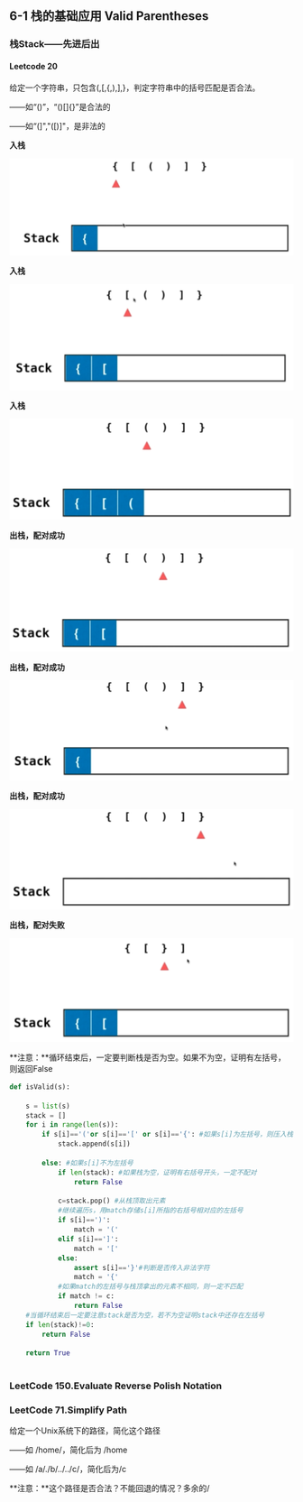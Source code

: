 ## 6-1 栈的基础应用 Valid Parentheses

### 栈Stack——先进后出

#### Leetcode 20

给定一个字符串，只包含(,[,{,),],}，判定字符串中的括号匹配是否合法。

——如“()”，“()[]{}”是合法的

——如“(]","([)]"，是非法的



**入栈**

![图1](https://raw.githubusercontent.com/alstonzero/Playing-Leetcode/master/%E7%8E%A9%E8%BD%AC%E7%AE%97%E6%B3%95%E9%9D%A2%E8%AF%95/%E7%AC%AC6%E7%AB%A0%20%E6%A0%88%EF%BC%8C%E9%98%9F%E5%88%97%EF%BC%8C%E4%BC%98%E5%85%88%E9%98%9F%E5%88%97/pic/6-1_01.png)

**入栈**

![图2](https://raw.githubusercontent.com/alstonzero/Playing-Leetcode/master/%E7%8E%A9%E8%BD%AC%E7%AE%97%E6%B3%95%E9%9D%A2%E8%AF%95/%E7%AC%AC6%E7%AB%A0%20%E6%A0%88%EF%BC%8C%E9%98%9F%E5%88%97%EF%BC%8C%E4%BC%98%E5%85%88%E9%98%9F%E5%88%97/pic/6-1_02.png)

**入栈**

![图3](https://raw.githubusercontent.com/alstonzero/Playing-Leetcode/master/%E7%8E%A9%E8%BD%AC%E7%AE%97%E6%B3%95%E9%9D%A2%E8%AF%95/%E7%AC%AC6%E7%AB%A0%20%E6%A0%88%EF%BC%8C%E9%98%9F%E5%88%97%EF%BC%8C%E4%BC%98%E5%85%88%E9%98%9F%E5%88%97/pic/6-1_03.png)

**出栈，配对成功**

![图4](https://raw.githubusercontent.com/alstonzero/Playing-Leetcode/master/%E7%8E%A9%E8%BD%AC%E7%AE%97%E6%B3%95%E9%9D%A2%E8%AF%95/%E7%AC%AC6%E7%AB%A0%20%E6%A0%88%EF%BC%8C%E9%98%9F%E5%88%97%EF%BC%8C%E4%BC%98%E5%85%88%E9%98%9F%E5%88%97/pic/6-1_04.png)

**出栈，配对成功**

![图5](https://raw.githubusercontent.com/alstonzero/Playing-Leetcode/master/%E7%8E%A9%E8%BD%AC%E7%AE%97%E6%B3%95%E9%9D%A2%E8%AF%95/%E7%AC%AC6%E7%AB%A0%20%E6%A0%88%EF%BC%8C%E9%98%9F%E5%88%97%EF%BC%8C%E4%BC%98%E5%85%88%E9%98%9F%E5%88%97/pic/6-1_05.png)

**出栈，配对成功**

![图6](https://raw.githubusercontent.com/alstonzero/Playing-Leetcode/master/%E7%8E%A9%E8%BD%AC%E7%AE%97%E6%B3%95%E9%9D%A2%E8%AF%95/%E7%AC%AC6%E7%AB%A0%20%E6%A0%88%EF%BC%8C%E9%98%9F%E5%88%97%EF%BC%8C%E4%BC%98%E5%85%88%E9%98%9F%E5%88%97/pic/6-1_06.png)

**出栈，配对失败**

![图7](https://raw.githubusercontent.com/alstonzero/Playing-Leetcode/master/%E7%8E%A9%E8%BD%AC%E7%AE%97%E6%B3%95%E9%9D%A2%E8%AF%95/%E7%AC%AC6%E7%AB%A0%20%E6%A0%88%EF%BC%8C%E9%98%9F%E5%88%97%EF%BC%8C%E4%BC%98%E5%85%88%E9%98%9F%E5%88%97/pic/6-1_07.png)

**注意：**循环结束后，一定要判断栈是否为空。如果不为空，证明有左括号，则返回False

```python
def isValid(s):
    
    s = list(s)
    stack = []
    for i in range(len(s)):
        if s[i]=='('or s[i]=='[' or s[i]=='{': #如果s[i]为左括号，则压入栈中
            stack.append(s[i])
        
        else: #如果s[i]不为左括号
            if len(stack): #如果栈为空，证明有右括号开头，一定不配对
                return False
            
            c=stack.pop() #从栈顶取出元素
            #继续遍历s，用match存储s[i]所指的右括号相对应的左括号
            if s[i]==')':
                match = '('
            elif s[i]==']':
                match = '['
            else:
                assert s[i]=='}'#判断是否传入非法字符
                match = '{'
            #如果match的左括号与栈顶拿出的元素不相同，则一定不匹配
            if match != c:
                return False
    #当循环结束后一定要注意stack是否为空，若不为空证明stack中还存在左括号
    if len(stack)!=0:
        return False
    
    return True
            

```



### LeetCode 150.Evaluate Reverse Polish Notation





### LeetCode 71.Simplify Path

给定一个Unix系统下的路径，简化这个路径

——如 /home/，简化后为 /home

——如 /a/./b/../../c/，简化后为/c

**注意：**这个路径是否合法？不能回退的情况？多余的/